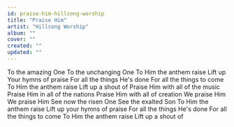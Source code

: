 ```yaml
---
id: praise-him-hillsong-worship
title: "Praise Him"
artist: "Hillsong Worship"
album: ""
cover: ""
created: ""
updated: ""
---
```


To the amazing One
To the unchanging One
To Him the anthem raise
Lift up Your hymns of praise
For all the things He's done
For all the things to come
To Him the anthem raise
Lift up a shout of
Praise Him with all of the music
Praise Him in all of the nations
Praise Him with all of creation
We praise Him
We praise Him
See now the risen One
See the exalted Son
To Him the anthem raise
Lift up your hymns of praise
For all the things He's done
For all the things to come
To Him the anthem raise
Lift up a shout of